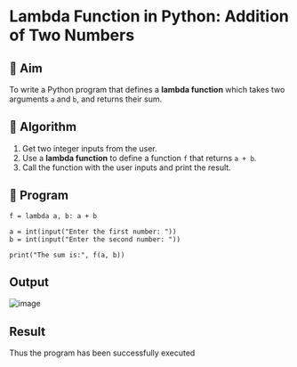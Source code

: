 # Lambda Function in Python: Addition of Two Numbers

## 🎯 Aim
To write a Python program that defines a **lambda function** which takes two arguments `a` and `b`, and returns their sum.

## 🧠 Algorithm
1. Get two integer inputs from the user.
2. Use a **lambda function** to define a function `f` that returns `a + b`.
3. Call the function with the user inputs and print the result.

## 🧾 Program

```
f = lambda a, b: a + b

a = int(input("Enter the first number: "))
b = int(input("Enter the second number: "))

print("The sum is:", f(a, b))
```

## Output
![image](https://github.com/user-attachments/assets/9d79b5a3-aa37-4e04-bee6-134d41c07fc9)

## Result
Thus the program has been successfully executed 

